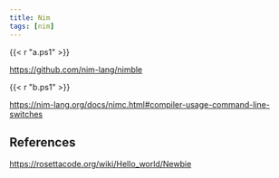 ```yaml
---
title: Nim
tags: [nim]
---
```


{{< r "a.ps1" >}}

<https://github.com/nim-lang/nimble>

{{< r "b.ps1" >}}

<https://nim-lang.org/docs/nimc.html#compiler-usage-command-line-switches>

## References

<https://rosettacode.org/wiki/Hello_world/Newbie>
